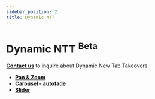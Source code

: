 ```yaml
---
sidebar_position: 2
title: Dynamic NTT
---
```


# Dynamic NTT <sup>Beta</sup>

**[Contact us](https://ads.brave.com/contact)** to inquire about Dynamic New Tab Takeovers.

- <a href="/demos/dynamic-ntt/pan-and-zoom" target="_blank">**Pan & Zoom**</a>
- <a href="/demos/dynamic-ntt/carousel-autofade" target="_blank">**Carousel - autofade**</a>
- <a href="/demos/dynamic-ntt/slider" target="_blank">**Slider**</a>